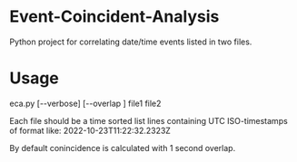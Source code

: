 # Event-Coincident-Analysis
Python project for correlating date/time events listed in two files.

# Usage
eca.py [--verbose] [--overlap <seconds>] file1 file2

Each file should be a time sorted list lines containing UTC ISO-timestamps 
of format like: 2022-10-23T11:22:32.2323Z

By default conincidence  is calculated with 1 second overlap.
